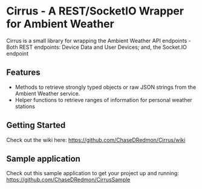# Cirrus - A REST/SocketIO Wrapper for Ambient Weather

Cirrus is a small library for wrapping the Ambient Weather API endpoints - Both REST endpoints: Device Data and User Devices; and, the Socket.IO endpoint

## Features
* Methods to retrieve strongly typed objects or raw JSON strings from the Ambient Weather service.
* Helper functions to retrieve ranges of information for personal weather stations

## Getting Started
Check out the wiki here: https://github.com/ChaseDRedmon/Cirrus/wiki

## Sample application
Check out this sample application to get your project up and running: https://github.com/ChaseDRedmon/CirrusSample
